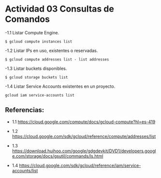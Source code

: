 # Actividad 03 Consultas de Comandos

 -1.1 Listar Compute Engine. 

```
$ gcloud compute instances list
```

 -1.2 Listar IPs en uso, existentes o reservadas. 

```
$ gcloud compute addresses list - list addresses 
```
 -1.3 Listar buckets disponibles. 

 ```
$ gcloud storage buckets list
 ```

 -1.4 Listar Service Accounts existentes en un proyecto. 

 ```
 gcloud iam service-accounts list
 ```
## Referencias:
- 1.1 https://cloud.google.com/compute/docs/gcloud-compute?hl=es-419

- 1.2 https://cloud.google.com/sdk/gcloud/reference/compute/addresses/list

- 1.3 https://download.huihoo.com/google/gdgdevkit/DVD1/developers.google.com/storage/docs/gsutil/commands/ls.html

- 1.4 https://cloud.google.com/sdk/gcloud/reference/iam/service-accounts/list
 

